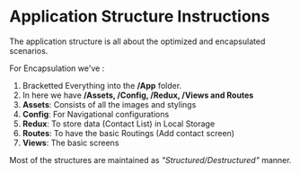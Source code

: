 # Application Structure Instructions

The application structure is all about the optimized and encapsulated scenarios.

For Encapsulation we've :

1. Bracketted Everything into the **/App** folder.
2. In here we have **/Assets, /Config, /Redux, /Views and Routes**
3. **Assets**: Consists of all the images and stylings
4. **Config**: For Navigational configurations
5. **Redux**: To store data (Contact List) in Local Storage
6. **Routes**: To have the basic Routings (Add contact screen)
7. **Views**: The basic screens

Most of the structures are maintained as *"Structured/Destructured"* manner.

